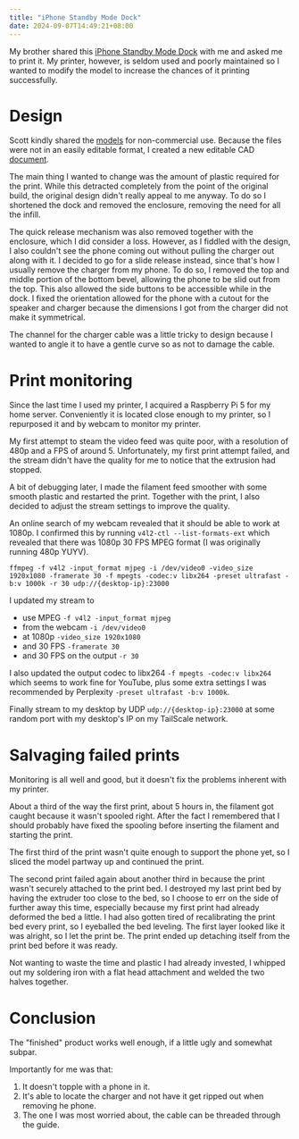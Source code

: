 ```yaml
---
title: "iPhone Standby Mode Dock"
date: 2024-09-07T14:49:21+08:00
---
```


My brother shared this [iPhone Standby Mode Dock](https://www.youtube.com/watch?v=L3nWw8qSYgk) with me and asked me to print it. 
My printer, however, is seldom used and poorly maintained so I wanted to modify the model to increase the chances of it printing successfully.

# Design

Scott kindly shared the [models](https://makerworld.com/en/models/615378#profileId-538769) for non-commercial use.
Because the files were not in an easily editable format, I created a new editable CAD [document](https://cad.onshape.com/documents/088aba448095a55b0cefb778/w/61f07337c3a206c3a56a4a47/e/3ef5bf1044b6f81334bc4e6d).

The main thing I wanted to change was the amount of plastic required for the print.
While this detracted completely from the point of the original build, the original design didn't really appeal to me anyway.
To do so I shortened the dock and removed the enclosure, removing the need for all the infill.

The quick release mechanism was also removed together with the enclosure, which I did consider a loss.
However, as I fiddled with the design, I also couldn't see the phone coming out without pulling the charger out along with it.
I decided to go for a slide release instead, since that's how I usually remove the charger from my phone.
To do so, I removed the top and middle portion of the bottom bevel, allowing the phone to be slid out from the top.
This also allowed the side buttons to be accessible while in the dock.
I fixed the orientation allowed for the phone with a cutout for the speaker and charger because the dimensions I got from the charger did not make it symmetrical.

The channel for the charger cable was a little tricky to design because I wanted to angle it to have a gentle curve so as not to damage the cable.

# Print monitoring

Since the last time I used my printer, I acquired a Raspberry Pi 5 for my home server.
Conveniently it is located close enough to my printer, so I repurposed it and by webcam to monitor my printer.

My first attempt to steam the video feed was quite poor, with a resolution of 480p and a FPS of around 5.
Unfortunately, my first print attempt failed, and the stream didn't have the quality for me to notice that the extrusion had stopped.

A bit of debugging later, I made the filament feed smoother with some smooth plastic and restarted the print.
Together with the print, I also decided to adjust the stream settings to improve the quality.

An online search of my webcam revealed that it should be able to work at 1080p.
I confirmed this by running `v4l2-ctl --list-formats-ext` which revealed that there was 1080p 30 FPS MPEG format (I was originally running 480p YUYV).

```
ffmpeg -f v4l2 -input_format mjpeg -i /dev/video0 -video_size 1920x1080 -framerate 30 -f mpegts -codec:v libx264 -preset ultrafast -b:v 1000k -r 30 udp://{desktop-ip}:23000
```

I updated my stream to

- use MPEG `-f v4l2 -input_format mjpeg`
- from the webcam `-i /dev/video0`
- at 1080p `-video_size 1920x1080`
- and 30 FPS `-framerate 30`
- and 30 FPS on the output `-r 30`

I also updated the output codec to libx264 `-f mpegts -codec:v libx264` which seems to work fine for YouTube, plus some extra settings I was recommended by Perplexity `-preset ultrafast -b:v 1000k`.

Finally stream to my desktop by UDP `udp://{desktop-ip}:23000` at some random port with my desktop's IP on my TailScale network.

# Salvaging failed prints

Monitoring is all well and good, but it doesn't fix the problems inherent with my printer.

About a third of the way the first print, about 5 hours in, the filament got caught because it wasn't spooled right.
After the fact I remembered that I should probably have fixed the spooling before inserting the filament and starting the print.

The first third of the print wasn't quite enough to support the phone yet, so I sliced the model partway up and continued the print.

The second print failed again about another third in because the print wasn't securely attached to the print bed.
I destroyed my last print bed by having the extruder too close to the bed, so I choose to err on the side of further away this time, especially because my first print had already deformed the bed a little.
I had also gotten tired of recalibrating the print bed every print, so I eyeballed the bed leveling.
The first layer looked like it was alright, so I let the print be.
The print ended up detaching itself from the print bed before it was ready.

Not wanting to waste the time and plastic I had already invested, I whipped out my soldering iron with a flat head attachment and welded the two halves together.

# Conclusion

The "finished" product works well enough, if a little ugly and somewhat subpar.

Importantly for me was that:

1) It doesn't topple with a phone in it.
2) It's able to locate the charger and not have it get ripped out when removing he phone.
3) The one I was most worried about, the cable can be threaded through the guide.
